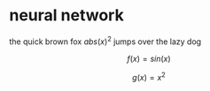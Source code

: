 # neural network

the quick brown fox $abs(x)^2$ jumps over the lazy dog

$$f(x) = sin(x)$$

$$g(x) = x^2$$


